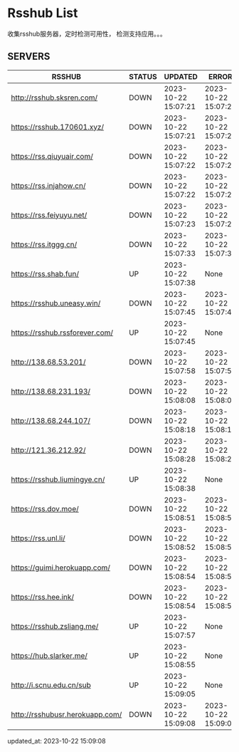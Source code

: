 # Rsshub List

收集rsshub服务器，定时检测可用性， 检测支持应用。。。


## SERVERS

|  RSSHUB   | STATUS  | UPDATED  | ERROR  | TWITTER |  
|  ----  | ----  | ----  | ----  | ---- |  
| http://rsshub.sksren.com/ | DOWN | 2023-10-22 15:07:21 | 2023-10-22 15:07:21 |  
| https://rsshub.170601.xyz/ | DOWN | 2023-10-22 15:07:21 | 2023-10-22 15:07:21 |  
| https://rss.qiuyuair.com/ | DOWN | 2023-10-22 15:07:22 | 2023-10-22 15:07:22 |  
| https://rss.injahow.cn/ | DOWN | 2023-10-22 15:07:22 | 2023-10-22 15:07:22 |  
| https://rss.feiyuyu.net/ | DOWN | 2023-10-22 15:07:23 | 2023-10-22 15:07:23 |  
| https://rss.itggg.cn/ | DOWN | 2023-10-22 15:07:33 | 2023-10-22 15:07:33 |  
| https://rss.shab.fun/ | UP | 2023-10-22 15:07:38 | None ||  
| https://rsshub.uneasy.win/ | DOWN | 2023-10-22 15:07:45 | 2023-10-22 15:07:45 |  
| https://rsshub.rssforever.com/ | UP | 2023-10-22 15:07:45 | None ||  
| http://138.68.53.201/ | DOWN | 2023-10-22 15:07:58 | 2023-10-22 15:07:58 |  
| http://138.68.231.193/ | DOWN | 2023-10-22 15:08:08 | 2023-10-22 15:08:08 |  
| http://138.68.244.107/ | DOWN | 2023-10-22 15:08:18 | 2023-10-22 15:08:18 |  
| http://121.36.212.92/ | DOWN | 2023-10-22 15:08:28 | 2023-10-22 15:08:28 |  
| https://rsshub.liumingye.cn/ | UP | 2023-10-22 15:08:38 | None ||  
| https://rss.dov.moe/ | DOWN | 2023-10-22 15:08:51 | 2023-10-22 15:08:51 |  
| https://rss.unl.li/ | DOWN | 2023-10-22 15:08:52 | 2023-10-22 15:08:52 |  
| https://guimi.herokuapp.com/ | DOWN | 2023-10-22 15:08:54 | 2023-10-22 15:08:54 |  
| https://rss.hee.ink/ | DOWN | 2023-10-22 15:08:54 | 2023-10-22 15:08:54 |  
| https://rsshub.zsliang.me/ | UP | 2023-10-22 15:07:57 | None |OK|  
| https://hub.slarker.me/ | UP | 2023-10-22 15:08:55 | None ||  
| http://i.scnu.edu.cn/sub | UP | 2023-10-22 15:09:05 | None ||  
| http://rsshubusr.herokuapp.com/ | DOWN | 2023-10-22 15:09:08 | 2023-10-22 15:09:08 |  
  

updated_at: 2023-10-22 15:09:08  
